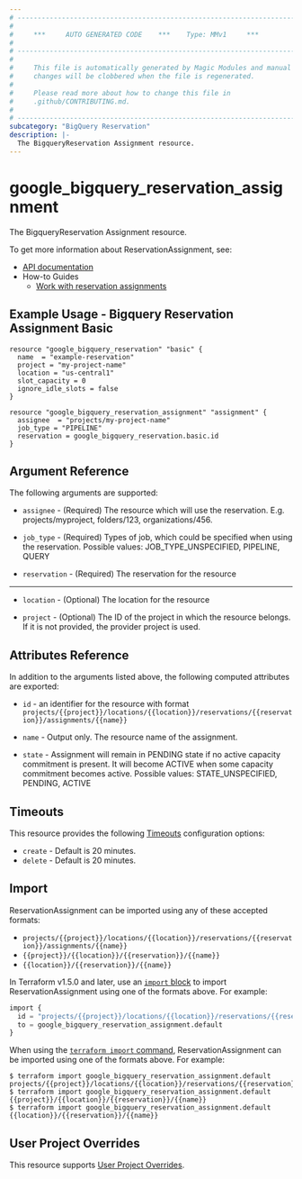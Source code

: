 ```yaml
---
# ----------------------------------------------------------------------------
#
#     ***     AUTO GENERATED CODE    ***    Type: MMv1     ***
#
# ----------------------------------------------------------------------------
#
#     This file is automatically generated by Magic Modules and manual
#     changes will be clobbered when the file is regenerated.
#
#     Please read more about how to change this file in
#     .github/CONTRIBUTING.md.
#
# ----------------------------------------------------------------------------
subcategory: "BigQuery Reservation"
description: |-
  The BigqueryReservation Assignment resource.
---
```


# google_bigquery_reservation_assignment

The BigqueryReservation Assignment resource.


To get more information about ReservationAssignment, see:

* [API documentation](https://cloud.google.com/bigquery/docs/reference/reservations/rest/v1/projects.locations.reservations.assignments)
* How-to Guides
    * [Work with reservation assignments](https://cloud.google.com/bigquery/docs/reservations-assignments)

## Example Usage - Bigquery Reservation Assignment Basic


```hcl
resource "google_bigquery_reservation" "basic" {
  name  = "example-reservation"
  project = "my-project-name"
  location = "us-central1"
  slot_capacity = 0
  ignore_idle_slots = false
}

resource "google_bigquery_reservation_assignment" "assignment" {
  assignee  = "projects/my-project-name"
  job_type = "PIPELINE"
  reservation = google_bigquery_reservation.basic.id
}
```

## Argument Reference

The following arguments are supported:


* `assignee` -
  (Required)
  The resource which will use the reservation. E.g. projects/myproject, folders/123, organizations/456.

* `job_type` -
  (Required)
  Types of job, which could be specified when using the reservation. Possible values: JOB_TYPE_UNSPECIFIED, PIPELINE, QUERY

* `reservation` -
  (Required)
  The reservation for the resource


- - -


* `location` -
  (Optional)
  The location for the resource

* `project` - (Optional) The ID of the project in which the resource belongs.
    If it is not provided, the provider project is used.



## Attributes Reference

In addition to the arguments listed above, the following computed attributes are exported:

* `id` - an identifier for the resource with format `projects/{{project}}/locations/{{location}}/reservations/{{reservation}}/assignments/{{name}}`

* `name` -
  Output only. The resource name of the assignment.

* `state` -
  Assignment will remain in PENDING state if no active capacity commitment is present. It will become ACTIVE when some capacity commitment becomes active.
  Possible values: STATE_UNSPECIFIED, PENDING, ACTIVE


## Timeouts

This resource provides the following
[Timeouts](https://developer.hashicorp.com/terraform/plugin/sdkv2/resources/retries-and-customizable-timeouts) configuration options:

- `create` - Default is 20 minutes.
- `delete` - Default is 20 minutes.

## Import


ReservationAssignment can be imported using any of these accepted formats:

* `projects/{{project}}/locations/{{location}}/reservations/{{reservation}}/assignments/{{name}}`
* `{{project}}/{{location}}/{{reservation}}/{{name}}`
* `{{location}}/{{reservation}}/{{name}}`


In Terraform v1.5.0 and later, use an [`import` block](https://developer.hashicorp.com/terraform/language/import) to import ReservationAssignment using one of the formats above. For example:

```tf
import {
  id = "projects/{{project}}/locations/{{location}}/reservations/{{reservation}}/assignments/{{name}}"
  to = google_bigquery_reservation_assignment.default
}
```

When using the [`terraform import` command](https://developer.hashicorp.com/terraform/cli/commands/import), ReservationAssignment can be imported using one of the formats above. For example:

```
$ terraform import google_bigquery_reservation_assignment.default projects/{{project}}/locations/{{location}}/reservations/{{reservation}}/assignments/{{name}}
$ terraform import google_bigquery_reservation_assignment.default {{project}}/{{location}}/{{reservation}}/{{name}}
$ terraform import google_bigquery_reservation_assignment.default {{location}}/{{reservation}}/{{name}}
```

## User Project Overrides

This resource supports [User Project Overrides](https://registry.terraform.io/providers/hashicorp/google/latest/docs/guides/provider_reference#user_project_override).
